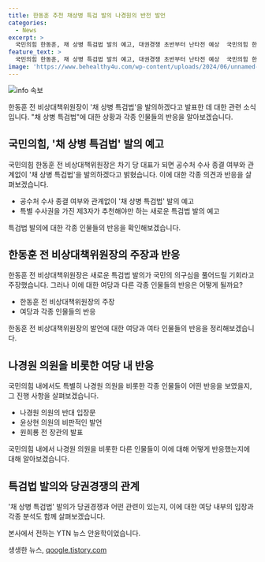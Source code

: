 ```yaml
---
title: 한동훈 추천 채상병 특검 발의 나경원의 반전 발언
categories:
  - News
excerpt: >
  국민의힘 한동훈, 채 상병 특검법 발의 예고, 대권경쟁 초반부터 난타전 예상  국민의힘 한동훈 전 비상대책위원장이 새로운 특검법 발의 예고로 공격적 입장을 선언했습니다. 여당과 대통령에 대한 불신을 이유로 지지부진한 공수처 수사에 대한 대안책을 제시한 것으로 분석되고 있으며, 이로써 당내에서의 갈등이 불거질 것으로 전망됩니다. 함께하여 공격적 입장을 선언한 것으로 분석되고 있으며, 당내에서의 갈등이 불거질 것으로 전망됩니다.
feature_text: >
  국민의힘 한동훈, 채 상병 특검법 발의 예고, 대권경쟁 초반부터 난타전 예상  국민의힘 한동훈 전 비상대책위원장이 새로운 특검법 발의 예고로 공격적 입장을 선언했습니다. 여당과 대통령에 대한 불신을 이유로 지지부진한 공수처 수사에 대한 대안책을 제시한 것으로 분석되고 있으며, 이로써 당내에서의 갈등이 불거질 것으로 전망됩니다. 함께하여 공격적 입장을 선언한 것으로 분석되고 있으며, 당내에서의 갈등이 불거질 것으로 전망됩니다.
image: 'https://www.behealthy4u.com/wp-content/uploads/2024/06/unnamed-file.png'
---
```


<p><img src="https://www.behealthy4u.com/wp-content/uploads/2024/06/unnamed-file.png" alt="info 속보" /></p>

<p>한동훈 전 비상대책위원장이 '채 상병 특검법'을 발의하겠다고 발표한 데 대한 관련 소식입니다. "채 상병 특검법"에 대한 상황과 각종 인물들의 반응을 알아보겠습니다. </p>

<h2 data-ke-size="size26">국민의힘, '채 상병 특검법' 발의 예고</h2>

<p>국민의힘 한동훈 전 비상대책위원장은 차기 당 대표가 되면 공수처 수사 종결 여부와 관계없이 '채 상병 특검법'을 발의하겠다고 밝혔습니다. 이에 대한 각종 의견과 반응을 살펴보겠습니다.</p>

<ul>
  <li>공수처 수사 종결 여부와 관계없이 '채 상병 특검법' 발의 예고</li>
  <li>특별 수사권을 가진 제3자가 추천해야만 하는 새로운 특검법 발의 예고</li>
</ul>

<p>특검법 발의에 대한 각종 인물들의 반응을 확인해보겠습니다.</p>

<h2 data-ke-size="size26">한동훈 전 비상대책위원장의 주장과 반응</h2>

<p>한동훈 전 비상대책위원장은 새로운 특검법 발의가 국민의 의구심을 풀어드릴 기회라고 주장했습니다. 그러나 이에 대한 여당과 다른 각종 인물들의 반응은 어떻게 될까요?</p>

<ul>
  <li>한동훈 전 비상대책위원장의 주장</li>
  <li>여당과 각종 인물들의 반응</li>
</ul>

<p>한동훈 전 비상대책위원장의 발언에 대한 여당과 여타 인물들의 반응을 정리해보겠습니다.</p>

<h2 data-ke-size="size26">나경원 의원을 비롯한 여당 내 반응</h2>

<p>국민의힘 내에서도 특별히 나경원 의원을 비롯한 각종 인물들이 어떤 반응을 보였을지, 그 진행 사항을 살펴보겠습니다.</p>

<ul>
  <li>나경원 의원의 반대 입장문</li>
  <li>윤상현 의원의 비판적인 발언</li>
  <li>원희룡 전 장관의 발표</li>
</ul>

<p>국민의힘 내에서 나경원 의원을 비롯한 다른 인물들이 이에 대해 어떻게 반응했는지에 대해 알아보겠습니다.</p>

<h2 data-ke-size="size26">특검법 발의와 당권경쟁의 관계</h2>

<p>'채 상병 특검법' 발의가 당권경쟁과 어떤 관련이 있는지, 이에 대한 여당 내부의 입장과 각종 분석도 함께 살펴보겠습니다.</p>

<p>본사에서 전하는 YTN 뉴스 안윤학이었습니다.</p>
생생한 뉴스, <a href="https://qoogle.tistory.com" rel="dofollow">qoogle.tistory.com</a>


